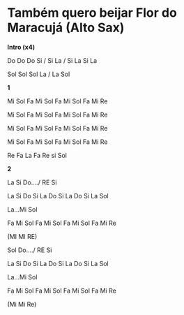 # **Também quero beijar Flor do Maracujá (Alto Sax)**

**Intro (x4)**

Do Do Do Si / Si La / Si La Si La

Sol Sol Sol La / La Sol

**1**

Mi Sol Fa Mi Sol Fa Mi Sol Fa Mi Re

Mi Sol Fa Mi Sol Fa Mi Sol Fa Mi Re

Mi Sol Fa Mi Sol Fa Mi Sol Fa Mi Re

Mi Sol Fa Mi Sol Fa Mi Sol Fa Mi Re

Re Fa La Fa Re si Sol

**2**

La Si Do..../ RE Si

La Si Do Si La Do Si La Do Si La Sol

La...Mi Sol

Fa Mi Sol Fa Mi Sol Fa Mi Sol Fa Mi Re

(MI MI RE)

Sol Do..../ RE Si

La Si Do Si La Do Si La Do Si La Sol

La...Mi Sol

Fa Mi Sol Fa Mi Sol Fa Mi Sol Fa Mi Re

(Mi Mi Re)